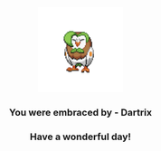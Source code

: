 <p align="center">
    <img src="https://raw.githubusercontent.com/PokeAPI/sprites/master/sprites/pokemon/723.png" width="150" height="150">
</p>
<h3 align="center">You were embraced by - <b>Dartrix</b></h3>
<h3 align="center">Have a wonderful day!</h3>
